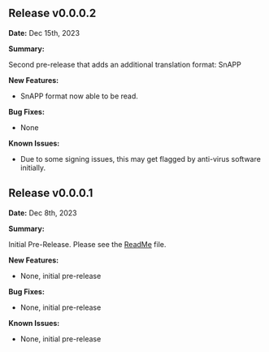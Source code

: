 ## Release v0.0.0.2

**Date:** Dec 15th, 2023

**Summary:**

Second pre-release that adds an additional translation format: SnAPP

**New Features:**

* SnAPP format now able to be read.

**Bug Fixes:**

* None


**Known Issues:**

* Due to some signing issues, this may get flagged by anti-virus software initially.

## Release v0.0.0.1

**Date:** Dec 8th, 2023

**Summary:**

Initial Pre-Release. Please see the [ReadMe](https://github.com/CognexExternal/XmlTranslationTool/blob/main/README.md) file.

**New Features:**

* None, initial pre-release

**Bug Fixes:**

* None, initial pre-release


**Known Issues:**

* None, initial pre-release